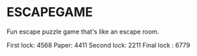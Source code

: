 # ESCAPEGAME
Fun escape puzzle game that's like an escape room.

First lock: 4568
Paper: 4411
Second lock: 2211
Final lock : 6779
